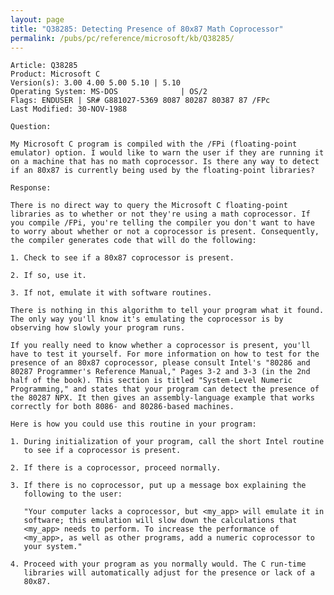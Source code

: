 ```yaml
---
layout: page
title: "Q38285: Detecting Presence of 80x87 Math Coprocessor"
permalink: /pubs/pc/reference/microsoft/kb/Q38285/
---
```


	Article: Q38285
	Product: Microsoft C
	Version(s): 3.00 4.00 5.00 5.10 | 5.10
	Operating System: MS-DOS              | OS/2
	Flags: ENDUSER | SR# G881027-5369 8087 80287 80387 87 /FPc
	Last Modified: 30-NOV-1988
	
	Question:
	
	My Microsoft C program is compiled with the /FPi (floating-point
	emulator) option. I would like to warn the user if they are running it
	on a machine that has no math coprocessor. Is there any way to detect
	if an 80x87 is currently being used by the floating-point libraries?
	
	Response:
	
	There is no direct way to query the Microsoft C floating-point
	libraries as to whether or not they're using a math coprocessor. If
	you compile /FPi, you're telling the compiler you don't want to have
	to worry about whether or not a coprocessor is present. Consequently,
	the compiler generates code that will do the following:
	
	1. Check to see if a 80x87 coprocessor is present.
	
	2. If so, use it.
	
	3. If not, emulate it with software routines.
	
	There is nothing in this algorithm to tell your program what it found.
	The only way you'll know it's emulating the coprocessor is by
	observing how slowly your program runs.
	
	If you really need to know whether a coprocessor is present, you'll
	have to test it yourself. For more information on how to test for the
	presence of an 80x87 coprocessor, please consult Intel's "80286 and
	80287 Programmer's Reference Manual," Pages 3-2 and 3-3 (in the 2nd
	half of the book). This section is titled "System-Level Numeric
	Programming," and states that your program can detect the presence of
	the 80287 NPX. It then gives an assembly-language example that works
	correctly for both 8086- and 80286-based machines.
	
	Here is how you could use this routine in your program:
	
	1. During initialization of your program, call the short Intel routine
	   to see if a coprocessor is present.
	
	2. If there is a coprocessor, proceed normally.
	
	3. If there is no coprocessor, put up a message box explaining the
	   following to the user:
	
	   "Your computer lacks a coprocessor, but <my_app> will emulate it in
	   software; this emulation will slow down the calculations that
	   <my_app> needs to perform. To increase the performance of
	   <my_app>, as well as other programs, add a numeric coprocessor to
	   your system."
	
	4. Proceed with your program as you normally would. The C run-time
	   libraries will automatically adjust for the presence or lack of a
	   80x87.
